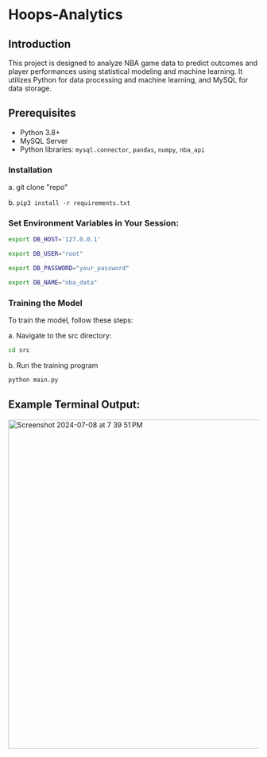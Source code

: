 # Hoops-Analytics

## Introduction
This project is designed to analyze NBA game data to predict outcomes and player performances using statistical modeling and machine learning. It utilizes Python for data processing and machine learning, and MySQL for data storage.

## Prerequisites
- Python 3.8+
- MySQL Server
- Python libraries: `mysql.connector`, `pandas`, `numpy`, `nba_api`

### Installation

a. git clone "repo"

b. `pip3 install -r requirements.txt`

### Set Environment Variables in Your Session:
```bash
export DB_HOST='127.0.0.1'

export DB_USER="root"

export DB_PASSWORD="your_password"

export DB_NAME="nba_data"
```
### Training the Model

To train the model, follow these steps:

a. Navigate to the src directory:
```bash
cd src
```
b. Run the training program
```bash
python main.py
```

## Example Terminal Output: 

<img width="663" alt="Screenshot 2024-07-08 at 7 39 51 PM" src="https://github.com/santiagoperezlugo/Hoops-Analytics/assets/144164736/af358bc8-16e7-40bd-9b11-773c05162163">



